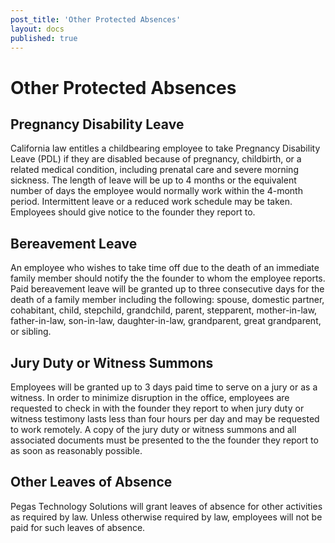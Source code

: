 ```yaml
---
post_title: 'Other Protected Absences'
layout: docs
published: true
---
```

# Other Protected Absences

## Pregnancy Disability Leave

California law entitles a childbearing employee to take Pregnancy Disability Leave (PDL) if they are disabled because of pregnancy, childbirth, or a related medical condition, including prenatal care and severe morning sickness. The length of leave will be up to 4 months or the equivalent number of days the employee would normally work within the 4-month period.  Intermittent leave or a reduced work schedule may be taken.  Employees should give notice to the founder they report to.

## Bereavement Leave

An employee who wishes to take time off due to the death of an immediate family member should notify the the founder to whom the employee reports. Paid bereavement leave will be granted up to three consecutive days for the death of a family member including the following:  spouse, domestic partner, cohabitant, child, stepchild, grandchild, parent, stepparent, mother-in-law, father-in-law, son-in-law, daughter-in-law, grandparent, great grandparent, or sibling.

## Jury Duty or Witness Summons

Employees will be granted up to 3 days paid time to serve on a jury or as a witness.  In order to minimize disruption in the office, employees are requested to check in with the founder they report to when jury duty or witness testimony lasts less than four hours per day and may be requested to work remotely.  A copy of the jury duty or witness summons and all associated documents must be presented to the the founder they report to as soon as reasonably possible.

## Other Leaves of Absence

Pegas Technology Solutions will grant leaves of absence for other activities as required by law.  Unless otherwise required by law, employees will not be paid for such leaves of absence.  
